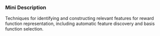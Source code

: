 ### Mini Description

Techniques for identifying and constructing relevant features for reward function representation, including automatic feature discovery and basis function selection.
